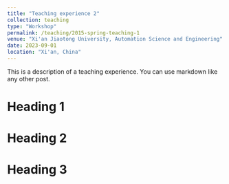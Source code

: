```yaml
---
title: "Teaching experience 2"
collection: teaching
type: "Workshop"
permalink: /teaching/2015-spring-teaching-1
venue: "Xi'an Jiaotong University, Automation Science and Engineering"
date: 2023-09-01
location: "Xi'an, China"
---
```


This is a description of a teaching experience. You can use markdown like any other post.

Heading 1
======

Heading 2
======

Heading 3
======
